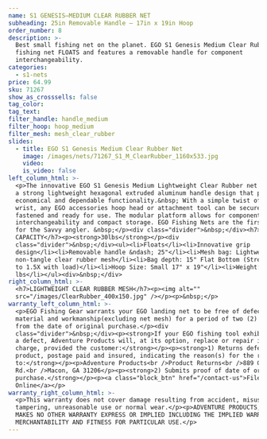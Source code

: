 ```yaml
---
name: S1 GENESIS—MEDIUM CLEAR RUBBER NET
subheading: 25in Removable Handle — 17in x 19in Hoop
order_number: 8
description: >-
  Best small fishing net on the planet. EGO S1 Genesis Medium Clear Rubber
  fishing net FLOATS and features a removable handle for component
  interchangeability.
categories:
  - s1-nets
price: 64.99
sku: 71267
show_as_crosssells: false
tag_color:
tag_text:
filter_handle: handle_medium
filter_hoop: hoop_medium
filter_mesh: mesh_clear_rubber
slides:
  - title: EGO S1 Genesis Medium Clear Rubber Net
    image: /images/nets/71267_S1_M_ClearRubber_1160x533.jpg
    video:
    is_video: false
left_column_html: >-
  <p>The innovative EGO S1 Genesis Medium Lightweight Clear Rubber net utilizes
  a strong lightweight hexagonal extruded aluminum handle design that provides
  economical and dependable functionality.&nbsp; With a simple twist of the
  wrist, any EGO accessories hoop head or attachment tool can be securely
  fastened and ready for use. The modular platform allows for component
  interchangeability and compact storage. EGO Fishing Nets are the first choice
  for the Savvy angler. &nbsp;</p><div class="divider">&nbsp;</div><h7>MAX LOAD
  CAPACITY</h7><p><strong>30lbs</strong></p><div
  class="divider">&nbsp;</div><ul><li>Floats</li><li>Innovative grip
  design</li><li>Removable handle &ndash; 25"</li><li>Mesh bag: Lightweight
  non-tangle clear rubber mesh</li><li>Bag depth: 15" Flat Bottom (Stretches up
  to 1.5X with load)</li><li>Hoop Size: Small 17" x 19"</li><li>Weight: 1.65
  lbs</li></ul><div>&nbsp;</div>
right_column_html: >-
  <h7>LIGHTWEIGHT CLEAR RUBBER MESH</h7><p><img alt=""
  src="/images/ClearRubber_400x150.jpg" /></p><p>&nbsp;</p>
warranty_left_column_html: >-
  <p>EGO Fishing Gear warrants your EGO landing net to be free of defects in
  material and workmanship(excluding net mesh) for a period of two (2) years
  from the date of original purchase.</p><div
  class="divider">&nbsp;</div><p><strong>If your EGO fishing tool exhibits such
  a defect, Adventure Products will, at its option, replace or repair it without
  charge, provided the customer:</strong></p><p><strong>1) Returns defective
  product, postage paid and insured, indicating the reason(s) for the return
  to:</strong></p><p>Adventure Products<br />Product Returns<br />889 Guy Paine
  Rd.<br />Macon, GA 31206</p><p><strong>2) Submits proof of date of original
  purchase.</strong></p><p><a class="block_btn" href="/contact-us">File Claim
  Online</a></p>
warranty_right_column_html: >-
  <p>This warranty does not cover damage resulting from accident, misuse, abuse,
  tampering, unreasonable use or normal wear.</p><p>ADVENTURE PRODUCTS, INC.
  MAKES NO OTHER WARRANTY EXPRESS OR IMPLIED INCLUDING THE IMPLIED WARRANTIES OF
  MERCHANTABILITY AND FITNESS FOR PARTICULAR USE.</p>
---
```

